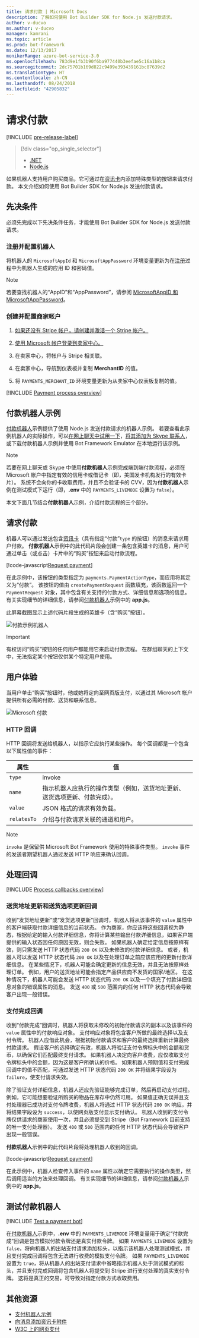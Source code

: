 ```yaml
---
title: 请求付款 | Microsoft Docs
description: 了解如何使用 Bot Builder SDK for Node.js 发送付款请求。
author: v-ducvo
ms.author: v-ducvo
manager: kamrani
ms.topic: article
ms.prod: bot-framework
ms.date: 12/13/2017
monikerRange: azure-bot-service-3.0
ms.openlocfilehash: 783d9e1fb3b90f6ba977440b3eefae5c16a1b8ca
ms.sourcegitcommit: 2dc75701b169d822c9499e393439161bc87639d2
ms.translationtype: HT
ms.contentlocale: zh-CN
ms.lasthandoff: 08/24/2018
ms.locfileid: "42905832"
---
```

# <a name="request-payment"></a>请求付款

[!INCLUDE [pre-release-label](../includes/pre-release-label-v3.md)]

> [!div class="op_single_selector"]
> - [.NET](../dotnet/bot-builder-dotnet-request-payment.md)
> - [Node.js](../nodejs/bot-builder-nodejs-request-payment.md)

如果机器人支持用户购买商品，它可通过在[资讯卡](bot-builder-nodejs-send-rich-cards.md)内添加特殊类型的按钮来请求付款。 本文介绍如何使用 Bot Builder SDK for Node.js 发送付款请求。

## <a name="prerequisites"></a>先决条件

必须先完成以下先决条件任务，才能使用 Bot Builder SDK for Node.js 发送付款请求。

### <a name="register-and-configure-your-bot"></a>注册并配置机器人

将机器人的 `MicrosoftAppId` 和 `MicrosoftAppPassword` 环境变量更新为在[注册](~/bot-service-quickstart-registration.md)过程中为机器人生成的应用 ID 和密码值。 

> [!NOTE]
> 若要查找机器人的“AppID”和“AppPassword”，请参阅 [MicrosoftAppID 和 MicrosoftAppPassword](~/bot-service-manage-overview.md#microsoftappid-and-microsoftapppassword)。

### <a name="create-and-configure-merchant-account"></a>创建并配置商家帐户

1. <a href="https://dashboard.stripe.com/register" target="_blank">如果还没有 Stripe 帐户，请创建并激活一个 Stripe 帐户。</a>

2. <a href="https://seller.microsoft.com/en-us/dashboard/registration/seller/?accountprogram=botframework" target="_blank">使用 Microsoft 帐户登录到卖家中心。</a>

3. 在卖家中心，将帐户与 Stripe 相关联。

4. 在卖家中心，导航到仪表板并复制 **MerchantID** 的值。

5. 将 `PAYMENTS_MERCHANT_ID` 环境变量更新为从卖家中心仪表板复制的值。 

[!INCLUDE [Payment process overview](../includes/snippet-payment-process-overview.md)]

## <a name="payment-bot-sample"></a>付款机器人示例

<a href="https://github.com/Microsoft/BotBuilder-Samples/tree/master/Node/sample-payments" target="_blank">付款机器人</a>示例提供了使用 Node.js 发送付款请求的机器人示例。 若要查看此示例机器人的实际操作，可以<a href="https://webchat.botframework.com/embed/paymentsample?s=d39Bk7JOMzQ.cwA.Rig.dumLki9bs3uqfWFMjXPn5PFnQVmT2VAVR1Zl1iPi07k" target="_blank">在网上聊天中试用一下</a>，<a href="https://join.skype.com/bot/9fbc0f17-43eb-40fe-bf3b-af151e6ce45e" target="_blank">将其添加为 Skype 联系人</a>，或下载付款机器人示例并使用 Bot Framework Emulator 在本地运行该示例。 

> [!NOTE]
> 若要在网上聊天或 Skype 中使用**付款机器人**示例完成端到端付款流程，必须在 Microsoft 帐户中指定有效的信用卡或借记卡（即，美国发卡机构发行的有效卡片）。 系统不会向你的卡收取费用，并且不会验证卡的 CVV，因为**付款机器人**示例在测试模式下运行（即，**.env** 中的 `PAYMENTS_LIVEMODE` 设置为 `false`）。

本文下面几节结合**付款机器人**示例，介绍付款流程的三个部分。

## <a id="request-payment"></a> 请求付款

机器人可以通过发送包含[资讯卡](bot-builder-nodejs-send-rich-cards.md)（具有指定“付款”`type` 的按钮）的消息来请求用户付款。 **付款机器人**示例中的此代码片段会创建一条包含英雄卡的消息，用户可通过单击（或点击）卡片中的“购买”按钮来启动付款流程。 

[!code-javascript[Request payment](../includes/code/node-request-payment.js#requestPayment)]

在此示例中，该按钮的类型指定为 `payments.PaymentActionType`，而应用将其定义为“付款”。 该按钮的值由 `createPaymentRequest` 函数填充，该函数返回一个 `PaymentRequest` 对象，其中包含有关支持的付款方式、详细信息和选项的信息。 有关实现细节的详细信息，请参阅<a href="https://github.com/Microsoft/BotBuilder-Samples/tree/master/Node/sample-payments" target="_blank">付款机器人</a>示例中的 **app.js**。

此屏幕截图显示上述代码片段生成的英雄卡（含“购买”按钮）。 
 
![付款示例机器人](../media/payments-bot-buy.png) 

> [!IMPORTANT]
> 有权访问“购买”按钮的任何用户都能用它来启动付款流程。 在群组聊天的上下文中，无法指定某个按钮仅供某个特定用户使用。 

## <a id="user-experience"></a> 用户体验

当用户单击“购买”按钮时，他或她将定向至网页版支付，以通过其 Microsoft 帐户提供所有必需的付款、送货和联系信息。 

![Microsoft 付款](../media/microsoft-payment.png)

### <a name="http-callbacks"></a>HTTP 回调

HTTP 回调将发送给机器人，以指示它应执行某些操作。 每个回调都是一个包含以下属性值的事件： 

| 属性 | 值 |
|----|----|
| `type` | invoke | 
| `name` | 指示机器人应执行的操作类型（例如，送货地址更新、送货选项更新、付款完成）。 | 
| `value` | JSON 格式的请求有效负载。 | 
| `relatesTo` |  介绍与付款请求关联的通道和用户。 | 

> [!NOTE]
> `invoke` 是保留供 Microsoft Bot Framework 使用的特殊事件类型。 `invoke` 事件的发送者期望机器人通过发送 HTTP 响应来确认回调。

## <a id="process-callbacks"></a>处理回调

[!INCLUDE [Process callbacks overview](../includes/snippet-payment-process-callbacks-overview.md)]

### <a name="shipping-address-update-and-shipping-option-update-callbacks"></a>送货地址更新和送货选项更新回调

收到“发货地址更新”或“发货选项更新”回调时，机器人将从该事件的 `value` 属性中的客户端获取付款详细信息的当前状态。
作为商家，你应该将这些回调视为静态，根据给定的输入付款详细信息，你将计算某些输出付款详细信息，如果客户端提供的输入状态因任何原因无效，则会失败。 如果机器人确定给定信息按原样有效，则只需发送 HTTP 状态代码 `200 OK` 以及未修改的付款详细信息。 或者，机器人可以发送 HTTP 状态代码 `200 OK` 以及在处理订单之前应该应用的更新付款详细信息。 在某些情况下，机器人可能会确定更新的信息无效，并且无法按原样处理订单。 例如，用户的送货地址可能会指定产品供应商不发货的国家/地区。 在这种情况下，机器人可能会发送 HTTP 状态代码 `200 OK` 以及一个填充了付款详细信息对象的错误属性的消息。 发送 `400` 或 `500` 范围内的任何 HTTP 状态代码会导致客户出现一般错误。

### <a name="payment-complete-callbacks"></a>支付完成回调

收到“付款完成”回调时，机器人将获取未修改的初始付款请求的副本以及该事件的 `value` 属性中的付款响应对象。 支付响应对象将包含客户所做的最终选择以及支付令牌。 机器人应借此机会，根据初始付款请求和客户的最终选择重新计算最终付款请求。 假设客户的选择确定有效，机器人将验证支付令牌标头中的金额和货币，以确保它们匹配最终支付请求。  如果机器人决定向客户收费，应仅收取支付令牌标头中的金额，因为这是客户所确认的价格。 如果机器人预期值和支付完成回调中的值不匹配，可通过发送 HTTP 状态代码 `200 OK` 并将结果字段设为 `failure`，使支付请求失效。   

除了验证支付详细信息，机器人还应先验证能够完成订单，然后再启动支付过程。 例如，它可能想要验证所购买的物品在库存中仍然可用。 如果值正确无误并且支付处理器已成功对支付令牌收费，机器人将通过 HTTP 状态代码 `200 OK` 响应，并将结果字段设为 `success`，以使网页版支付显示支付确认。 机器人收到的支付令牌仅供请求的商家使用一次，并且必须提交到 Stripe（Bot Framework 目前支持的唯一支付处理器）。 发送 `400` 或 `500` 范围内的任何 HTTP 状态代码会导致客户出现一般错误。

**付款机器人**示例中的此代码片段将处理机器人收到的回调。 

[!code-javascript[Request payment](../includes/code/node-request-payment.js#processCallback)]

在此示例中，机器人检查传入事件的 `name` 属性以确定它需要执行的操作类型，然后调用适当的方法来处理回调。 有关实现细节的详细信息，请参阅<a href="https://github.com/Microsoft/BotBuilder-Samples/tree/master/Node/sample-payments" target="_blank">付款机器人</a>示例中的 **app.js**。

## <a name="testing-a-payment-bot"></a>测试付款机器人

[!INCLUDE [Test a payment bot](../includes/snippet-payment-test-bot.md)]

在<a href="https://github.com/Microsoft/BotBuilder-Samples/tree/master/Node/sample-payments" target="_blank">付款机器人</a>示例中，**.env** 中的 `PAYMENTS_LIVEMODE` 环境变量用于确定“付款完成”回调是包含模拟付款令牌还是真实付款令牌。 如果 `PAYMENTS_LIVEMODE` 设置为 `false`，将向机器人的出站支付请求添加标头，以指示该机器人处理测试模式，并且支付完成回调将包含无法进行收费的模拟支付令牌。 如果 `PAYMENTS_LIVEMODE` 设置为 `true`，将从机器人的出站支付请求中省略指示机器人处于测试模式的标头，并且支付完成回调将包含机器人将提交到 Stripe 进行支付处理的真实支付令牌。 这将是真正的交易，可导致对指定付款方式收取费用。 

## <a name="additional-resources"></a>其他资源

- <a href="https://github.com/Microsoft/BotBuilder-Samples/tree/master/Node/sample-payments" target="_blank">支付机器人示例</a>
- [向消息添加资讯卡附件](bot-builder-nodejs-send-rich-cards.md)
- <a href="http://www.w3.org/Payments/" target="_blank">W3C 上的网页支付</a> 
